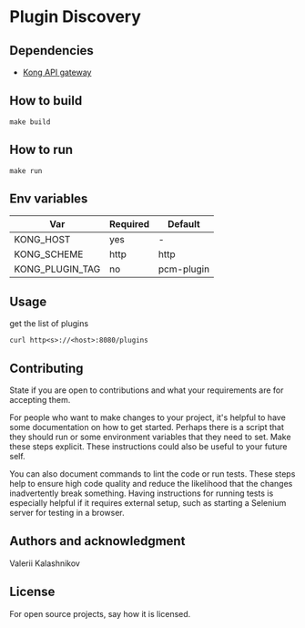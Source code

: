 # Plugin Discovery

## Dependencies
- [Kong API gateway](https://github.com/Kong/kong) 

## How to build
```
make build
```

## How to run
```
make run
```

## Env variables

| Var             | Required|Default      |
| ----------------| ------- |-------------|
| KONG_HOST       | yes     |  -          |
| KONG_SCHEME     | http    |  http       |
| KONG_PLUGIN_TAG | no      |  pcm-plugin |

## Usage

get the list of plugins
```
curl http<s>://<host>:8080/plugins
```

## Contributing
State if you are open to contributions and what your requirements are for accepting them.

For people who want to make changes to your project, it's helpful to have some documentation on how to get started. Perhaps there is a script that they should run or some environment variables that they need to set. Make these steps explicit. These instructions could also be useful to your future self.

You can also document commands to lint the code or run tests. These steps help to ensure high code quality and reduce the likelihood that the changes inadvertently break something. Having instructions for running tests is especially helpful if it requires external setup, such as starting a Selenium server for testing in a browser.

## Authors and acknowledgment
Valerii Kalashnikov

## License
For open source projects, say how it is licensed.
